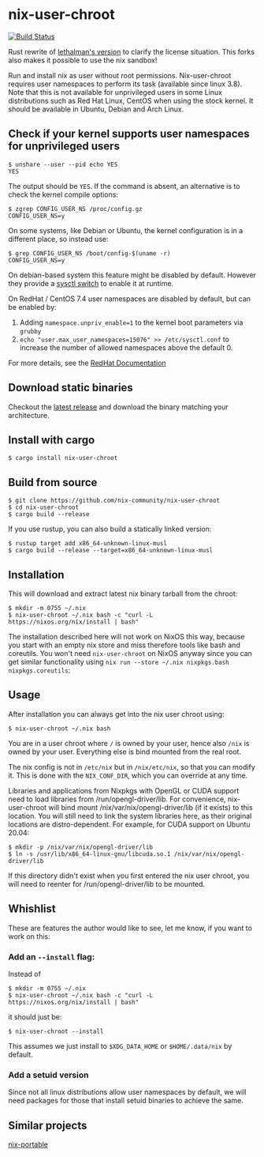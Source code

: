 # nix-user-chroot
[![Build Status](https://travis-ci.com/nix-community/nix-user-chroot.svg?branch=master)](https://travis-ci.com/nix-community/nix-user-chroot)

Rust rewrite of
[lethalman's version](https://github.com/lethalman/nix-user-chroot)
to clarify the license situation.
This forks also makes it possible to use the nix sandbox!

Run and install nix as user without root permissions. Nix-user-chroot requires
user namespaces to perform its task (available since linux 3.8). Note that this
is not available for unprivileged users in some Linux distributions such as
Red Hat Linux, CentOS when using the stock kernel. It should be
available in Ubuntu, Debian and Arch Linux.

## Check if your kernel supports user namespaces for unprivileged users

```console
$ unshare --user --pid echo YES
YES
```

The output should be <code>YES</code>.
If the command is absent, an alternative is to check the kernel compile options:

```console
$ zgrep CONFIG_USER_NS /proc/config.gz
CONFIG_USER_NS=y
```

On some systems, like Debian or Ubuntu, the kernel configuration is in a different place, so instead use:

```console
$ grep CONFIG_USER_NS /boot/config-$(uname -r)
CONFIG_USER_NS=y
```

On debian-based system this feature might be disabled by default.
However they provide a [sysctl switch](https://superuser.com/a/1122977)
to enable it at runtime.

On RedHat / CentOS 7.4 user namespaces are disabled by default, but can be
enabled by:

1. Adding `namespace.unpriv_enable=1` to the kernel boot parameters via `grubby`
2. `echo "user.max_user_namespaces=15076" >> /etc/sysctl.conf` to increase the
number of allowed namespaces above the default 0.

For more details, see the
[RedHat Documentation](https://access.redhat.com/documentation/en-us/red_hat_enterprise_linux_atomic_host/7/html-single/getting_started_with_containers/index#user_namespaces_options)

## Download static binaries

Checkout the [latest release](https://github.com/nix-community/nix-user-chroot/releases/latest)
and download the binary matching your architecture.

## Install with cargo

``` console
$ cargo install nix-user-chroot
```

## Build from source

```console
$ git clone https://github.com/nix-community/nix-user-chroot
$ cd nix-user-chroot
$ cargo build --release
```

If you use rustup, you can also build a statically linked version:

```console
$ rustup target add x86_64-unknown-linux-musl
$ cargo build --release --target=x86_64-unknown-linux-musl
```

## Installation

This will download and extract latest nix binary tarball from the chroot:

```console
$ mkdir -m 0755 ~/.nix
$ nix-user-chroot ~/.nix bash -c "curl -L https://nixos.org/nix/install | bash"
```

The installation described here will not work on NixOS this way, because you
start with an empty nix store and miss therefore tools like bash and coreutils.
You won't need `nix-user-chroot` on NixOS anyway since you can get similar
functionality using `nix run --store ~/.nix nixpkgs.bash nixpkgs.coreutils`:

## Usage

After installation you can always get into the nix user chroot using:

```console
$ nix-user-chroot ~/.nix bash
```

You are in a user chroot where `/` is owned by your user, hence also `/nix` is
owned by your user. Everything else is bind mounted from the real root.

The nix config is not in `/etc/nix` but in `/nix/etc/nix`, so that you can
modify it. This is done with the `NIX_CONF_DIR`, which you can override at any
time.

Libraries and applications from Nixpkgs with OpenGL or CUDA support need to
load libraries from /run/opengl-driver/lib. For convenience, nix-user-chroot
will bind mount /nix/var/nix/opengl-driver/lib (if it exists) to this location.
You will still need to link the system libraries here, as their original
locations are distro-dependent. For example, for CUDA support on Ubuntu 20.04:

```console
$ mkdir -p /nix/var/nix/opengl-driver/lib
$ ln -s /usr/lib/x86_64-linux-gnu/libcuda.so.1 /nix/var/nix/opengl-driver/lib
```

If this directory didn't exist when you first entered the nix user chroot, you
will need to reenter for /run/opengl-driver/lib to be mounted.

## Whishlist

These are features the author would like to see, let me know, if you want to work
on this:

### Add an `--install` flag:

Instead of

```console
$ mkdir -m 0755 ~/.nix
$ nix-user-chroot ~/.nix bash -c "curl -L https://nixos.org/nix/install | bash"
```

it should just be:

```console
$ nix-user-chroot --install
```

This assumes we just install to `$XDG_DATA_HOME` or `$HOME/.data/nix` by default.

### Add a setuid version

Since not all linux distributions allow user namespaces by default, we will need
packages for those that install setuid binaries to achieve the same.

## Similar projects

[nix-portable](https://github.com/DavHau/nix-portable)
